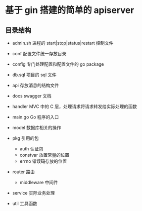 # 基于 gin 搭建的简单的 apiserver
## 目录结构
- admin.sh 进程的 start|stop|status|restart 控制文件
- conf 配置文件统一存放目录
- config    专门处理配置和配置文件的 go package
- db.sql    项目的 sql 文件
- api   存放消息的结构文件
- docs  swagger 文档
- handler   MVC 中的 C 层，处理请求将请求转发给实际处理的函数
- main.go   Go 程序的入口
- model    数据库相关的操作
- pkg   引用的包
  - auth    认证包
  - constvar    放置常量的位置
  - errno   错误码存放的位置
  
- router    路由
  - middleware  中间件
- service   实际业务处理
- util      工具函数

